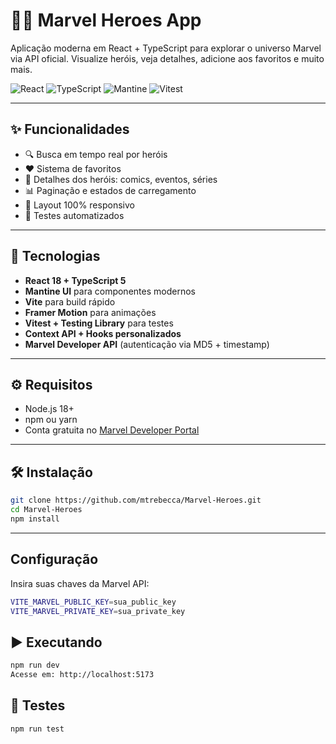 # 🦸‍♂️ Marvel Heroes App

Aplicação moderna em React + TypeScript para explorar o universo Marvel via API oficial. Visualize heróis, veja detalhes, adicione aos favoritos e muito mais.

![React](https://img.shields.io/badge/React-18+-61DAFB?style=for-the-badge&logo=react&logoColor=black)
![TypeScript](https://img.shields.io/badge/TypeScript-5+-3178C6?style=for-the-badge&logo=typescript&logoColor=white)
![Mantine](https://img.shields.io/badge/Mantine-7+-339AF0?style=for-the-badge&logo=mantine&logoColor=white)
![Vitest](https://img.shields.io/badge/Vitest-1+-6E9F18?style=for-the-badge&logo=vitest&logoColor=white)

---

## ✨ Funcionalidades

- 🔍 Busca em tempo real por heróis
- ❤️ Sistema de favoritos
- 📄 Detalhes dos heróis: comics, eventos, séries
- 📊 Paginação e estados de carregamento
- 📱 Layout 100% responsivo
- 🧪 Testes automatizados

---

## 🚀 Tecnologias

- **React 18 + TypeScript 5**
- **Mantine UI** para componentes modernos
- **Vite** para build rápido
- **Framer Motion** para animações
- **Vitest + Testing Library** para testes
- **Context API + Hooks personalizados**
- **Marvel Developer API** (autenticação via MD5 + timestamp)

---

## ⚙️ Requisitos

- Node.js 18+
- npm ou yarn
- Conta gratuita no [Marvel Developer Portal](https://developer.marvel.com/)

---

## 🛠️ Instalação

```bash
git clone https://github.com/mtrebecca/Marvel-Heroes.git
cd Marvel-Heroes
npm install

```
---

## Configuração
Insira suas chaves da Marvel API:
```bash
VITE_MARVEL_PUBLIC_KEY=sua_public_key
VITE_MARVEL_PRIVATE_KEY=sua_private_key

```
## ▶️ Executando
```bash
npm run dev
Acesse em: http://localhost:5173
```

##  🧪 Testes
```bash
npm run test
```